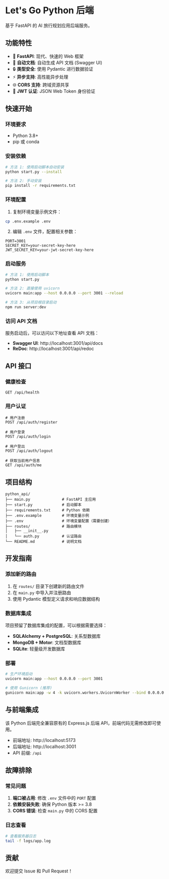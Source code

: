 # Let's Go Python 后端

基于 FastAPI 的 AI 旅行规划应用后端服务。

## 功能特性

- 🚀 **FastAPI**: 现代、快速的 Web 框架
- 📝 **自动文档**: 自动生成 API 文档 (Swagger UI)
- 🔒 **类型安全**: 使用 Pydantic 进行数据验证
- ⚡ **异步支持**: 高性能异步处理
- 🌐 **CORS 支持**: 跨域资源共享
- 🔐 **JWT 认证**: JSON Web Token 身份验证

## 快速开始

### 环境要求

- Python 3.8+
- pip 或 conda

### 安装依赖

```bash
# 方法 1: 使用启动脚本自动安装
python start.py --install

# 方法 2: 手动安装
pip install -r requirements.txt
```

### 环境配置

1. 复制环境变量示例文件：
```bash
cp .env.example .env
```

2. 编辑 `.env` 文件，配置相关参数：
```env
PORT=3001
SECRET_KEY=your-secret-key-here
JWT_SECRET_KEY=your-jwt-secret-key-here
```

### 启动服务

```bash
# 方法 1: 使用启动脚本
python start.py

# 方法 2: 直接使用 uvicorn
uvicorn main:app --host 0.0.0.0 --port 3001 --reload

# 方法 3: 从项目根目录启动
npm run server:dev
```

### 访问 API 文档

服务启动后，可以访问以下地址查看 API 文档：

- **Swagger UI**: http://localhost:3001/api/docs
- **ReDoc**: http://localhost:3001/api/redoc

## API 接口

### 健康检查

```http
GET /api/health
```

### 用户认证

```http
# 用户注册
POST /api/auth/register

# 用户登录
POST /api/auth/login

# 用户登出
POST /api/auth/logout

# 获取当前用户信息
GET /api/auth/me
```

## 项目结构

```
python_api/
├── main.py              # FastAPI 主应用
├── start.py             # 启动脚本
├── requirements.txt     # Python 依赖
├── .env.example         # 环境变量示例
├── .env                 # 环境变量配置（需要创建）
├── routes/              # 路由模块
│   ├── __init__.py
│   └── auth.py          # 认证路由
└── README.md            # 说明文档
```

## 开发指南

### 添加新的路由

1. 在 `routes/` 目录下创建新的路由文件
2. 在 `main.py` 中导入并注册路由
3. 使用 Pydantic 模型定义请求和响应数据结构

### 数据库集成

项目预留了数据库集成的配置，可以根据需要选择：

- **SQLAlchemy + PostgreSQL**: 关系型数据库
- **MongoDB + Motor**: 文档型数据库
- **SQLite**: 轻量级开发数据库

### 部署

```bash
# 生产环境启动
uvicorn main:app --host 0.0.0.0 --port 3001

# 使用 Gunicorn (推荐)
gunicorn main:app -w 4 -k uvicorn.workers.UvicornWorker --bind 0.0.0.0:3001
```

## 与前端集成

该 Python 后端完全兼容原有的 Express.js 后端 API，前端代码无需修改即可使用。

- 前端地址: http://localhost:5173
- 后端地址: http://localhost:3001
- API 前缀: `/api`

## 故障排除

### 常见问题

1. **端口被占用**: 修改 `.env` 文件中的 `PORT` 配置
2. **依赖安装失败**: 确保 Python 版本 >= 3.8
3. **CORS 错误**: 检查 `main.py` 中的 CORS 配置

### 日志查看

```bash
# 查看服务器日志
tail -f logs/app.log
```

## 贡献

欢迎提交 Issue 和 Pull Request！